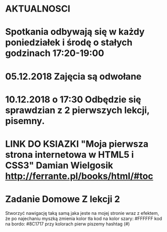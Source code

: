 # AKTUALNOSCI

# Spotkania odbywają się w każdy poniedziałek i środę o stałych godzinach 17:20-19:00
# 05.12.2018 Zajęcia są odwołane
# 10.12.2018 o 17:30 Odbędzie się sprawdzian z 2 pierwszych lekcji, pisemny. 
# LINK DO KSIAZKI "Moja pierwsza strona internetowa w HTML5 i CSS3" Damian Wielgosik http://ferrante.pl/books/html/#toc
# Zadanie Domowe Z lekcji 2
Stworzyć nawigację taką samą jaka jeste na mojej stronie wraz z efektem, że po najechaniu myszką zmienia kolor tła kod na kolor szary: #FFFFFF kod na bordo: #8C1717  przy kolorach pierw piszemy hashtag (#)
